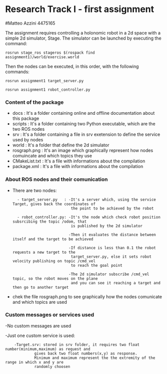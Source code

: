 # Research Track I - first assignment
#Matteo Azzini 4475165

The assignment requires controlling a holonomic robot in a 2d space with a simple 2d simulator, Stage. 
The simulator can be launched by executing the command:

```
rosrun stage_ros stageros $(rospack find assignment1)/world/exercise.world
```

Then the nodes can be executed, in this order, with the following commands:

```
rosrun assignment1 target_server.py
```
```
rosrun assignment1 robot_controller.py
```

### Content of the package
- docs   		: It's a folder containing online and offline documentation about this package 
- scripts		: It's a folder containing two Python executable, which are the two ROS nodes
- srv    		: It's a folder containing a file in srv exetension to define the service used by nodes
- world  		: It's a folder that define the 2d simulator
- rosgraph.png	: It's an image which graphically represent how nodes comuincate and which topics they use
- CMakeList.txt : It's a file with informations about the compilation  
- package.xml	: It's a file with informations about the compilation


### About ROS nodes and their comunication
- There are two nodes:
		
		- target_server.py	 : -It's a server which, using the service Target, gives back the coordinates of 
								the point to be achieved by the robot
							
		- robot_controller.py: -It's the node which check robot position subsrcibing the topic /odom, that 
							    is published by the 2d simulator 
							    
							   -Then it evaluates the distance between itself and the target to be achieved
							    
							   -If distance is less than 0.1 the robot requests a new target to the 
							    target_server.py, else it sets robot velocity publishing on topic /cmd_vel 
							    to reach the goal point
							    
							   -The 2d simulator subscribe /cmd_vel topic, so the robot moves on the plane
							    and you can see it reaching a target and then go to another target
							    
- chek the file rosgraph.png to see graphically how the nodes comunicate and which topics are used


### Custom messages or services used
-No custom messages are used

-Just one custom service is used:

		-Target.srv: stored in srv folder, it requires two float number(minimum,maximum) as request and 
			     gives back two float numbers(x,y) as response.
			     Minimum and maximum represent the the extremity of the range in which x and y are 
			     randomly choosen
					 

